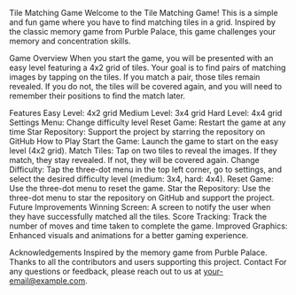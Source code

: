 Tile Matching Game
Welcome to the Tile Matching Game! This is a simple and fun game where you have to find matching tiles in a grid. Inspired by the classic memory game from Purble Palace, this game challenges your memory and concentration skills.

Game Overview
When you start the game, you will be presented with an easy level featuring a 4x2 grid of tiles. Your goal is to find pairs of matching images by tapping on the tiles. If you match a pair, those tiles remain revealed. If you do not, the tiles will be covered again, and you will need to remember their positions to find the match later.

Features
Easy Level: 4x2 grid
Medium Level: 3x4 grid
Hard Level: 4x4 grid
Settings Menu: Change difficulty level
Reset Game: Restart the game at any time
Star Repository: Support the project by starring the repository on GitHub
How to Play
Start the Game: Launch the game to start on the easy level (4x2 grid).
Match Tiles: Tap on two tiles to reveal the images. If they match, they stay revealed. If not, they will be covered again.
Change Difficulty: Tap the three-dot menu in the top left corner, go to settings, and select the desired difficulty level (medium: 3x4, hard: 4x4).
Reset Game: Use the three-dot menu to reset the game.
Star the Repository: Use the three-dot menu to star the repository on GitHub and support the project.
Future Improvements
Winning Screen: A screen to notify the user when they have successfully matched all the tiles.
Score Tracking: Track the number of moves and time taken to complete the game.
Improved Graphics: Enhanced visuals and animations for a better gaming experience.


Acknowledgements
Inspired by the memory game from Purble Palace.
Thanks to all the contributors and users supporting this project.
Contact
For any questions or feedback, please reach out to us at your-email@example.com.